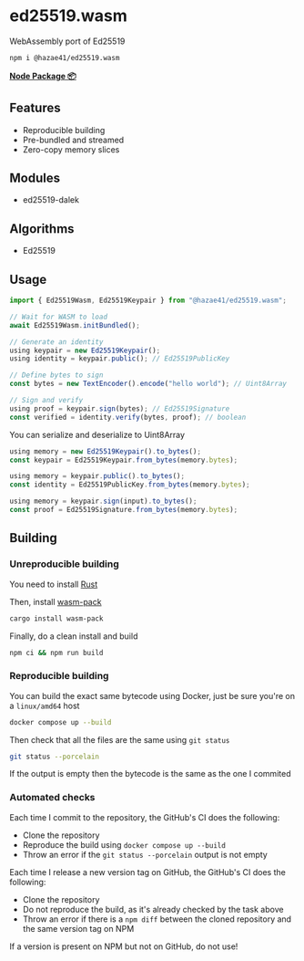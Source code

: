 # ed25519.wasm

WebAssembly port of Ed25519

```bash
npm i @hazae41/ed25519.wasm
```

[**Node Package 📦**](https://www.npmjs.com/package/@hazae41/ed25519.wasm)

## Features
- Reproducible building
- Pre-bundled and streamed
- Zero-copy memory slices

## Modules
- ed25519-dalek

## Algorithms
- Ed25519

## Usage

```typescript
import { Ed25519Wasm, Ed25519Keypair } from "@hazae41/ed25519.wasm";

// Wait for WASM to load
await Ed25519Wasm.initBundled();

// Generate an identity
using keypair = new Ed25519Keypair();
using identity = keypair.public(); // Ed25519PublicKey

// Define bytes to sign
const bytes = new TextEncoder().encode("hello world"); // Uint8Array

// Sign and verify
using proof = keypair.sign(bytes); // Ed25519Signature
const verified = identity.verify(bytes, proof); // boolean
```

You can serialize and deserialize to Uint8Array

```typescript
using memory = new Ed25519Keypair().to_bytes();
const keypair = Ed25519Keypair.from_bytes(memory.bytes);
```

```typescript
using memory = keypair.public().to_bytes();
const identity = Ed25519PublicKey.from_bytes(memory.bytes);
```

```typescript
using memory = keypair.sign(input).to_bytes();
const proof = Ed25519Signature.from_bytes(memory.bytes);
```

## Building

### Unreproducible building

You need to install [Rust](https://www.rust-lang.org/tools/install)

Then, install [wasm-pack](https://rustwasm.github.io/wasm-pack/installer/)

```bash
cargo install wasm-pack
```

Finally, do a clean install and build

```bash
npm ci && npm run build
```

### Reproducible building

You can build the exact same bytecode using Docker, just be sure you're on a `linux/amd64` host

```bash
docker compose up --build
```

Then check that all the files are the same using `git status`

```bash
git status --porcelain
```

If the output is empty then the bytecode is the same as the one I commited

### Automated checks

Each time I commit to the repository, the GitHub's CI does the following:
- Clone the repository
- Reproduce the build using `docker compose up --build`
- Throw an error if the `git status --porcelain` output is not empty

Each time I release a new version tag on GitHub, the GitHub's CI does the following:
- Clone the repository
- Do not reproduce the build, as it's already checked by the task above
- Throw an error if there is a `npm diff` between the cloned repository and the same version tag on NPM

If a version is present on NPM but not on GitHub, do not use!
